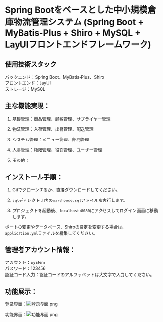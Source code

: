 # Spring Bootをベースとした中小規模倉庫物流管理システム (Spring Boot + MyBatis-Plus + Shiro + MySQL + LayUIフロントエンドフレームワーク)

## 使用技術スタック
バックエンド：Spring Boot、MyBatis-Plus、Shiro  
フロントエンド：LayUI  
ストレージ：MySQL

## 主な機能実現：

1. 基礎管理：商品管理、顧客管理、サプライヤー管理

2. 物流管理：入荷管理、出荷管理、配送管理

3. システム管理：メニュー管理、部門管理

4. 人事管理：権限管理、役割管理、ユーザー管理

5. その他：

## インストール手順：

1. Gitでクローンするか、直接ダウンロードしてください。

2. `sql`ディレクトリ内の`warehouse.sql`ファイルを実行します。

3. プロジェクトを起動後、`localhost:8080`にアクセスしてログイン画面に移動します。

ポートの変更やデータベース、Shiroの設定を変更する場合は、`application.yml`ファイルを編集してください。

## 管理者アカウント情報：
アカウント：system  
パスワード：123456  
認証コード入力：認証コードのアルファベットは大文字で入力してください。


## 功能展示：

登录界面：![登录界面.png](https://.png)

功能界面：![功能界面.png](https://.png)
